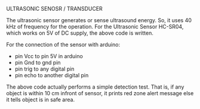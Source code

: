 ULTRASONIC SENOSR / TRANSDUCER

The ultrasonic sensor generates or sense ultrasound energy. So, it uses 40 kHz of frequency for the operation.
For the Ultrasonic Sensor HC-SR04, which works on 5V of DC supply, the above code is written.

For the connection of the sensor with arduino:
- pin Vcc to pin 5V in arduino
- pin Gnd to gnd pin 
- pin trig to any digital pin 
- pin echo to another digital pin

The above code actually performs a simple detection test. That is, 
if any object is within 10 cm infront of sensor, it prints red zone alert message
else it tells object is in safe area.

